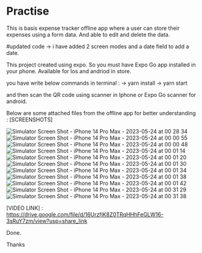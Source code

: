 # Practise

This is  basis expense tracker offline app where a user can store their expenses using a form data. And able to edit and delete the data.

#updated code 
 -> i have added 2 screen modes and a date field to add a date. 
 

This project created using expo.
So you must have Expo Go app installed in your phone.
Available for Ios and andriod in store.

you have write below commands in terminal : 
-> yarn install 
-> yarn start

and then scan the QR code using scanner in Iphone or Expo Go scanner for android.

Below are some attached files from the offline app for better understanding :
[SCREENSHOTS] 

![Simulator Screen Shot - iPhone 14 Pro Max - 2023-05-24 at 00 28 34](https://github.com/Nilotpal35/Practise/assets/50769314/0208937c-aca3-48d8-b1a7-c7ea6728c588)
![Simulator Screen Shot - iPhone 14 Pro Max - 2023-05-24 at 00 00 55](https://github.com/Nilotpal35/Practise/assets/50769314/b659717c-58d6-4df5-84bd-d3e292b3fe13)
![Simulator Screen Shot - iPhone 14 Pro Max - 2023-05-24 at 00 00 48](https://github.com/Nilotpal35/Practise/assets/50769314/78bf6a09-cc04-42e0-9a5b-8fefabc6434a)
![Simulator Screen Shot - iPhone 14 Pro Max - 2023-05-24 at 00 01 14](https://github.com/Nilotpal35/Practise/assets/50769314/8ab79240-f49e-4123-b130-cfe7aea53c2b)
![Simulator Screen Shot - iPhone 14 Pro Max - 2023-05-24 at 00 01 20](https://github.com/Nilotpal35/Practise/assets/50769314/d9d1d6c3-6b6c-4a41-adc6-1524a0c8e99e)
![Simulator Screen Shot - iPhone 14 Pro Max - 2023-05-24 at 00 01 30](https://github.com/Nilotpal35/Practise/assets/50769314/3af1d53b-1d20-471e-9a8a-95b6779900c7)
![Simulator Screen Shot - iPhone 14 Pro Max - 2023-05-24 at 00 01 34](https://github.com/Nilotpal35/Practise/assets/50769314/94060da4-d7cd-4732-81c8-c869bfb90bb6)
![Simulator Screen Shot - iPhone 14 Pro Max - 2023-05-24 at 00 01 38](https://github.com/Nilotpal35/Practise/assets/50769314/d6db8517-fd21-49a3-bb3b-204e93f5bdfe)
![Simulator Screen Shot - iPhone 14 Pro Max - 2023-05-24 at 00 01 42](https://github.com/Nilotpal35/Practise/assets/50769314/73918b95-1d72-49a0-94f3-ac4b9bbad862)
![Simulator Screen Shot - iPhone 14 Pro Max - 2023-05-24 at 00 31 29](https://github.com/Nilotpal35/Practise/assets/50769314/5ae60e60-655f-45c8-9f54-294b3c0bec0b)
![Simulator Screen Shot - iPhone 14 Pro Max - 2023-05-24 at 00 31 38](https://github.com/Nilotpal35/Practise/assets/50769314/441b247b-c2a9-4e56-a3be-6a9f25489ef0)








[VIDEO LINK] :
https://drive.google.com/file/d/16UrzfjK8Z0TRqHHhFeGLW16-3sRuY7zm/view?usp=share_link


Done.

Thanks
